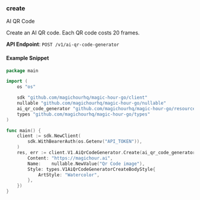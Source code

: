 
### create <a name="create"></a>
AI QR Code

Create an AI QR code. Each QR code costs 20 frames.

**API Endpoint**: `POST /v1/ai-qr-code-generator`

#### Example Snippet

```go
package main

import (
	os "os"

	sdk "github.com/magichourhq/magic-hour-go/client"
	nullable "github.com/magichourhq/magic-hour-go/nullable"
	ai_qr_code_generator "github.com/magichourhq/magic-hour-go/resources/v1/ai_qr_code_generator"
	types "github.com/magichourhq/magic-hour-go/types"
)

func main() {
	client := sdk.NewClient(
		sdk.WithBearerAuth(os.Getenv("API_TOKEN")),
	)
	res, err := client.V1.AiQrCodeGenerator.Create(ai_qr_code_generator.CreateRequest{
		Content: "https://magichour.ai",
		Name:    nullable.NewValue("Qr Code image"),
		Style: types.V1AiQrCodeGeneratorCreateBodyStyle{
			ArtStyle: "Watercolor",
		},
	})
}

```

